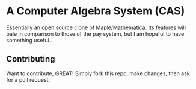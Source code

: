 A Computer Algebra System (CAS)
==================

Essentially an open source clone of Maple/Mathematica. Its features will pale in comparison to those of the pay system, but I am hopeful to have something useful.

Contributing
------------

Want to contribute, GREAT! Simply fork this repo, make changes, then ask for a pull request.
